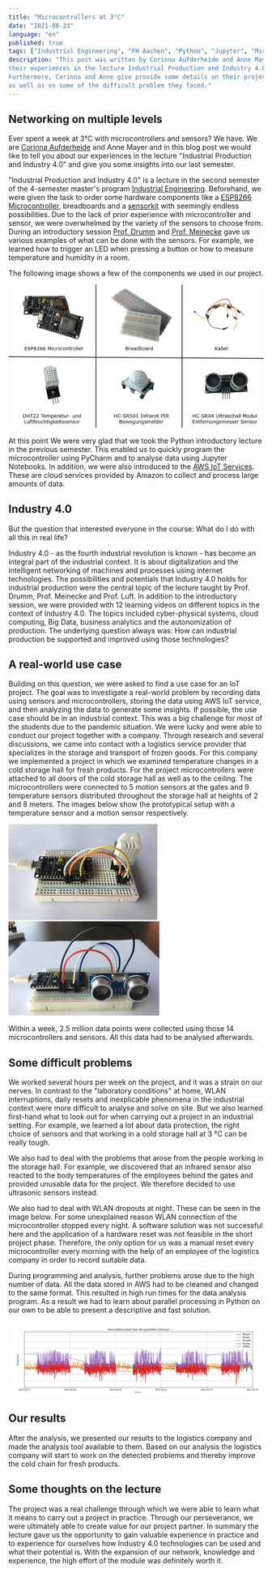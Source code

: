 ```yaml
---
title: "Microcontrollers at 3°C"
date: "2021-08-23"
language: "en"
published: true
tags: ["Industrial Engineering", "FH Aachen", "Python", "Jupyter", "Microcontroller"]
description: "This post was written by Corinna Aufderheide and Anne Mayer. They describe
their experiences in the lecture Industrial Production and Industry 4.0 during the summer term 2021.
Furthermore, Corinna and Anne give provide some details on their project
as well as on some of the difficult problem they faced."
---
```

## Networking on multiple levels

Ever spent a week at 3°C with microcontrollers and sensors? We have. We are
[Corinna Aufderheide](https://www.linkedin.com/in/corinna-aufderheide-085613209/)
and Anne Mayer and in this blog post we would like to tell
you about our experiences in the lecture "Industrial Production and Industry 4.0"
and give you some insights into our last semester.

"Industrial Production and Industry 4.0" is a lecture in the second semester of
the 4-semester master's program [Industrial Engineering](https://www.fh-aachen.de/en/course-of-study/industrial-engineering/).
Beforehand, we were given the task to order some hardware components like a
[ESP8266 Microcontroller](https://www.amazon.de/dp/B06Y1LZLLY),
breadboards and a [sensorkit](https://www.amazon.de/dp/B01M30ZWQR/)
with seemingly endless possibilities. Due to the lack of prior experience with
microcontroller and sensor, we were
overwhelmed by the variety of the sensors to choose from. During an
introductory session [Prof. Drumm](https://drumm.sh) and
[Prof. Meinecke](https://www.fh-aachen.de/menschen/meinecke/) gave us various examples of what
can be done with the sensors. For example, we learned how to trigger an LED when
pressing a button or how to measure temperature and humidity in a room.

The following image shows a few of the components we used in our project.

![microcontroller, breadboard and sensors](./Hardware.png)

At this point We were very glad that we took the Python introductory lecture
in the previous semester. This enabled us to quickly program the microcontroller
using PyCharm and to analyse data using Jupyter Notebooks. In addition, we were
also introduced to the [AWS IoT Services](https://aws.amazon.com/iot/). These are
cloud services
provided by Amazon to collect and process large amounts of data.

## Industry 4.0

But the question that interested everyone in the course: What do I do with
all this in real life?

Industry 4.0 - as the fourth industrial revolution is known - has become an
integral part of the industrial context. It is about digitalization and the
intelligent networking of machines and processes using internet technologies.
The possibilities and potentials that Industry 4.0 holds for
industrial production were the central topic of the lecture taught by
Prof. Drumm, Prof. Meinecke and Prof. Luft. In addition to the introductory session,
we were provided with 12 learning videos on different topics in the context
of Industry 4.0. The topics included cyber-physical systems, cloud computing,
Big Data, business analytics and the autonomization of production. The
underlying question always was: How can industrial production
be supported and improved using those technologies?

## A real-world use case

Building on this question, we were asked to find a use case for
an IoT project. The goal was to investigate a real-world problem by recording
data using sensors and microcontrollers, storing the data using AWS IoT service,
and then analyzing the data to generate some insights. If possible, the use case should
be in an industrial context. This was a big challenge for most of the students due to the
pandemic situation. We were lucky and were able to conduct our project together
with a company. Through research and several discussions, we came into contact
with a logistics service provider that specializes in the storage and
transport of frozen goods. For this company we implemented a project in which we examined
temperature changes in a cold storage hall for fresh products. For the project
microcontrollers were attached to all doors of the cold storage hall as well as to the ceiling.
The microcontrollers were connected to 5 motion sensors at the gates and 9 temperature sensors
distributed throughout the storage hall at heights of 2 and 8 meters.
The images below show the prototypical setup with a temperature sensor and a motion
sensor respectively.

![Microcontroller and temperature sensor](./Tempsensor.png)
![Microcontroller and motion sensor](./Bewegsensor.png)

Within a week, 2.5 million data points were collected using those 14
microcontrollers and sensors. All this data had to be analysed afterwards.

## Some difficult problems

We worked several hours per week on the project, and it was a strain on our nerves.
In contrast to the "laboratory conditions" at home, WLAN interruptions, daily
resets and inexplicable phenomena in the industrial context were more
difficult to analyse and solve on site. But we also learned first-hand what to
look out for when carrying out a project in an industrial setting. For example, we learned a
lot about data protection, the right choice of sensors and that working in a
cold storage hall at 3 °C can be really tough.

We also had to deal with the
problems that arose from the people working in the storage hall.
For example, we discovered that an
infrared sensor also reacted to the body temperatures of the employees behind
the gates and provided unusable data for the project. We therefore decided to use ultrasonic
sensors instead.

We also had to deal with WLAN dropouts at night. These can be seen in
the image below. For some unexplained reason WLAN connection of the microcontroller
stopped every night. A software solution was not successful here and the
application of a hardware reset was not feasible in the short project phase.
Therefore, the only option for us was a manual reset every microcontroller every morning
with the help of an employee of the logistics company in order to record suitable data.

During programming and analysis, further problems arose due to the high number
of data. All the data stored in AWS had to be cleaned and changed to the
same format. This resulted in high run times for the data analysis program. As
a result we had to learn about parallel processing in Python on our own
to be able to present a descriptive and fast solution.


![Excerpt of the collected data](./Auswertung.png)

## Our results

After the analysis, we presented our results to the logistics company and made
the analysis tool available to them. Based on our analysis the logistics company
will start to work on the detected problems and thereby improve the cold chain
for fresh products.

## Some thoughts on the lecture

The project was a real challenge through which we were able to learn what it means
to carry out a project in practice. Through our
perseverance, we were ultimately able to create value for our project partner.
In summary the lecture gave us the opportunity to gain valuable experience in
practice and to experience for ourselves how Industry 4.0 technologies can be
used and what their potential is. With the expansion of our network,
knowledge and experience, the high effort of the module was definitely worth it.
